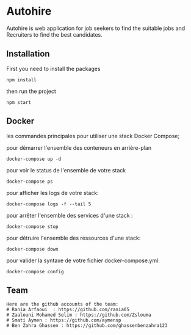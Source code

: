 # Autohire 

Autohire is web application for job seekers to find the suitable jobs and Recruiters to find the best candidates.

## Installation

First you need to install the packages

```run the project
npm install
```
then  run the project

```
npm start
```

## Docker

 les commandes principales pour utiliser une stack Docker Compose;

pour  démarrer l'ensemble des conteneurs en arrière-plan
```
docker-compose up -d
```

pour   voir le status de l'ensemble de votre stack
```
docker-compose ps 
```
pour afficher les logs de votre stack:
```
docker-compose logs -f --tail 5 
```

pour arrêter l'ensemble des services d'une stack :
```
docker-compose stop
```
pour détruire l'ensemble des ressources d'une stack:
```
docker-compose down 
```

pour valider la syntaxe de votre fichier docker-compose.yml:

```
docker-compose config
```


## Team 
```
Here are the github accounts of the team:
# Rania Arfaoui  : https://github.com/rania05
# Zaalouni Mohamed Selim : https://github.com/Zslouma
# Smati Aymen : https://github.com/aymensp
# Ben Zahra Ghassen : https://github.com/ghassenbenzahra123
```
